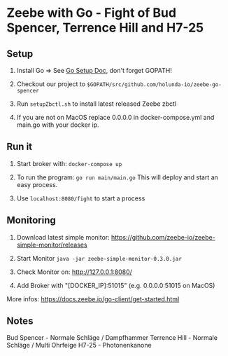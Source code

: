 # Zeebe with Go - Fight of Bud Spencer, Terrence Hill and H7-25

## Setup

1) Install Go => See [Go Setup Doc](https://golang.org/doc/install), don't forget GOPATH!

2) Checkout our project to `$GOPATH/src/github.com/holunda-io/zeebe-go-spencer`

3) Run `setupZbctl.sh` to install latest released Zeebe zbctl

4) If you are not on MacOS replace 0.0.0.0 in docker-compose.yml and main.go with your docker ip.

## Run it

1) Start broker with: `docker-compose up`

2) To run the program: `go run main/main.go`
This will deploy and start an easy process.

3) Use `localhost:8080/fight` to start a process

## Monitoring

1) Download latest simple monitor: https://github.com/zeebe-io/zeebe-simple-monitor/releases

2) Start Monitor `java -jar zeebe-simple-monitor-0.3.0.jar`

3) Check Monitor on: http://127.0.0.1:8080/

4) Add Broker with "[DOCKER_IP]:51015" (e.g. 0.0.0.0:51015 on MacOS)

More infos: https://docs.zeebe.io/go-client/get-started.html

## Notes 

Bud Spencer - Normale Schläge / Dampfhammer
Terrence Hill - Normale Schläge / Multi Ohrfeige
H7-25 - Photonenkanone
